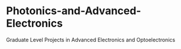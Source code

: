 # Photonics-and-Advanced-Electronics
Graduate Level Projects in Advanced Electronics and Optoelectronics
